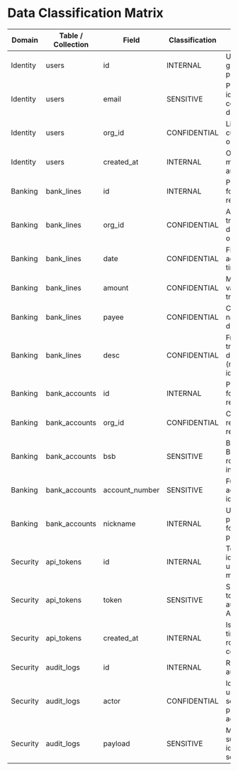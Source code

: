 # Data Classification Matrix

| Domain | Table / Collection | Field | Classification | Notes |
| --- | --- | --- | --- | --- |
| Identity | users | id | INTERNAL | UUID generated by platform. |
| Identity | users | email | SENSITIVE | Personally identifiable contact detail. |
| Identity | users | org_id | CONFIDENTIAL | Links user to customer organisation. |
| Identity | users | created_at | INTERNAL | Operational metadata for auditing. |
| Banking | bank_lines | id | INTERNAL | Primary key for reconciliation. |
| Banking | bank_lines | org_id | CONFIDENTIAL | Associates transaction data to organisation. |
| Banking | bank_lines | date | CONFIDENTIAL | Financial activity timestamp. |
| Banking | bank_lines | amount | CONFIDENTIAL | Monetary value of a transaction. |
| Banking | bank_lines | payee | CONFIDENTIAL | Counterparty name or descriptor. |
| Banking | bank_lines | desc | CONFIDENTIAL | Free-text transaction description (may contain identifiers). |
| Banking | bank_accounts | id | INTERNAL | Primary key for account records. |
| Banking | bank_accounts | org_id | CONFIDENTIAL | Customer relationship reference. |
| Banking | bank_accounts | bsb | SENSITIVE | Bank State Branch routing information. |
| Banking | bank_accounts | account_number | SENSITIVE | Full bank account identifier. |
| Banking | bank_accounts | nickname | INTERNAL | User-provided alias for presentation. |
| Security | api_tokens | id | INTERNAL | Token identifier used for management. |
| Security | api_tokens | token | SENSITIVE | Secret used to authenticate API clients. |
| Security | api_tokens | created_at | INTERNAL | Issuance timestamp for rotation controls. |
| Security | audit_logs | id | INTERNAL | Reference for audit entries. |
| Security | audit_logs | actor | CONFIDENTIAL | Identifies user or service performing action. |
| Security | audit_logs | payload | SENSITIVE | May embed subject identifiers or secrets. |
